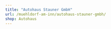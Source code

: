 ```yaml
---
title: "Autohaus Stauner GmbH"
url: /muehldorf-am-inn/autohaus-stauner-gmbh/
shop: Autohaus
---
```

